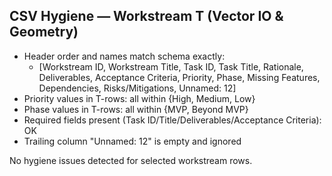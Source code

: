 ## CSV Hygiene — Workstream T (Vector IO & Geometry)

- Header order and names match schema exactly:
  - [Workstream ID, Workstream Title, Task ID, Task Title, Rationale, Deliverables, Acceptance Criteria, Priority, Phase, Missing Features, Dependencies, Risks/Mitigations, Unnamed: 12]
- Priority values in T-rows: all within {High, Medium, Low}
- Phase values in T-rows: all within {MVP, Beyond MVP}
- Required fields present (Task ID/Title/Deliverables/Acceptance Criteria): OK
- Trailing column "Unnamed: 12" is empty and ignored

No hygiene issues detected for selected workstream rows.

